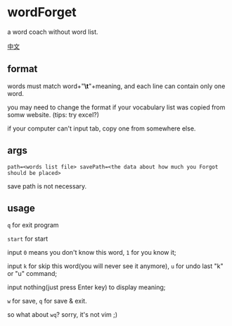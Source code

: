 # wordForget
a word coach without word list.

[中文](README_CN.md)

## format
words must match word+"**\\t**"+meaning, and each line can contain only one word.

you may need to change the format if your vocabulary list was copied from somw website. (tips: try excel?)

if your computer can't input tab, copy one from somewhere else.  

## args
`path=<words list file> savePath=<the data about how much you Forgot should be placed>`

save path is not necessary.

## usage 
`q` for exit program

`start` for start

input `0` means you don't know this word, `1` for you know it;

input `k` for skip this word(you will never see it anymore), `u` for undo last "k" or "u" command;

input nothing(just press Enter key) to display meaning;

`w` for save, `q` for save & exit.

so what about `wq`? sorry, it's not vim ;)
